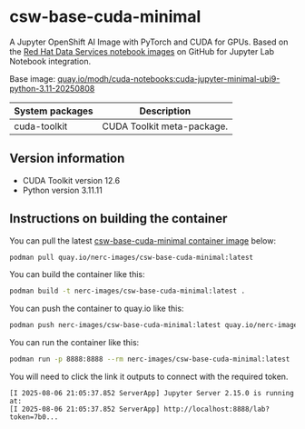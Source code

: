 # csw-base-cuda-minimal

A Jupyter OpenShift AI Image with PyTorch and CUDA for GPUs.
Based on the [Red Hat Data Services notebook images](https://github.com/red-hat-data-services/notebooks/)
on GitHub for Jupyter Lab Notebook integration.

Base image: [quay.io/modh/cuda-notebooks:cuda-jupyter-minimal-ubi9-python-3.11-20250808](https://github.com/red-hat-data-services/notebooks/)

| System packages | Description |
| --- | --- |
| cuda-toolkit | CUDA Toolkit meta-package. |

## Version information

- CUDA Toolkit version 12.6
- Python version 3.11.11

## Instructions on building the container

You can pull the latest [csw-base-cuda-minimal container image](https://github.com/nerc-images/csw-base-cuda-minimal/pkgs/container/csw-base-cuda-minimal) below:

```bash
podman pull quay.io/nerc-images/csw-base-cuda-minimal:latest
```

You can build the container like this: 

```bash
podman build -t nerc-images/csw-base-cuda-minimal:latest .
```

You can push the container to quay.io like this: 

```bash
podman push nerc-images/csw-base-cuda-minimal:latest quay.io/nerc-images/csw-base-cuda-minimal:latest
```

You can run the container like this: 

```bash
podman run -p 8888:8888 --rm nerc-images/csw-base-cuda-minimal:latest
```

You will need to click the link it outputs to connect with the required token. 

```logs
[I 2025-08-06 21:05:37.852 ServerApp] Jupyter Server 2.15.0 is running at:
[I 2025-08-06 21:05:37.852 ServerApp] http://localhost:8888/lab?token=7b0...
```
